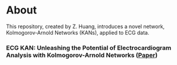 # About
This repository, created by Z. Huang, introduces a novel network, Kolmogorov-Arnold Networks (KANs), applied to ECG data.

### ECG KAN: Unleashing the Potential of Electrocardiogram Analysis with Kolmogorov-Arnold Networks ([Paper](https://www.medrxiv.org/content/10.1101/2024.06.04.24308428v1))
